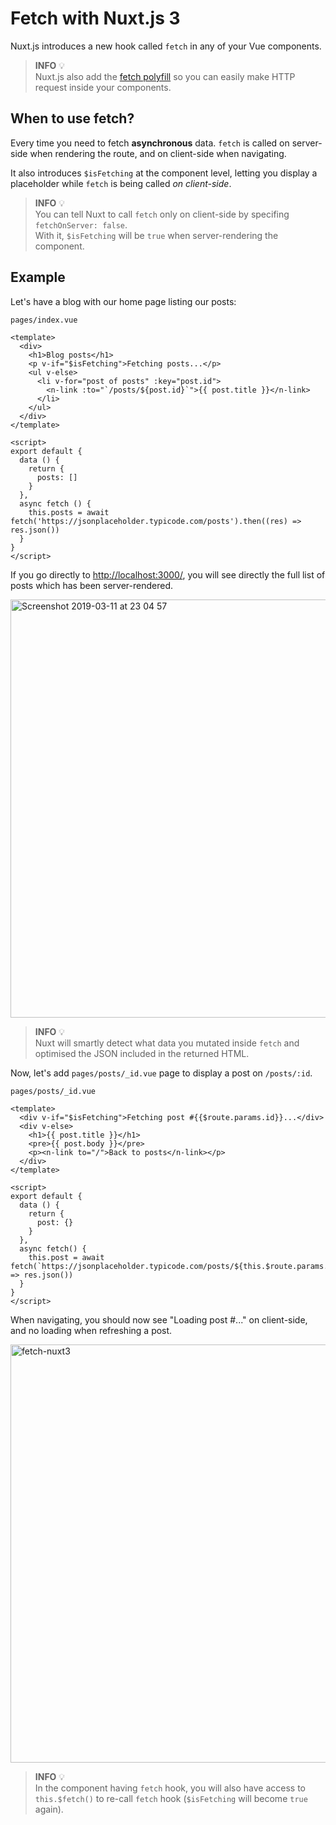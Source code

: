 # Fetch with Nuxt.js 3

Nuxt.js introduces a new hook called `fetch` in any of your Vue components. 

> **INFO** 💡<br>
> Nuxt.js also add the [fetch polyfill](https://developer.mozilla.org/en-US/docs/Web/API/Fetch_API/Using_Fetch) so you can easily make HTTP request inside your components.

## When to use fetch?

Every time you need to fetch **asynchronous** data. `fetch` is called on server-side when rendering the route, and on client-side when navigating.

It also introduces `$isFetching` at the component level, letting you display a placeholder while  `fetch` is being called *on client-side*.

> **INFO** 💡<br>
> You can tell Nuxt to call `fetch` only on client-side by specifing `fetchOnServer: false`.<br>
> With it, `$isFetching` will be `true` when server-rendering the component.

## Example

Let's have a blog with our home page listing our posts:

`pages/index.vue`
```vue
<template>
  <div>
    <h1>Blog posts</h1>
    <p v-if="$isFetching">Fetching posts...</p>
    <ul v-else>
      <li v-for="post of posts" :key="post.id">
        <n-link :to="`/posts/${post.id}`">{{ post.title }}</n-link>
      </li>
    </ul>
  </div>
</template>

<script>
export default {
  data () {
    return {
      posts: []
    }
  },
  async fetch () {
    this.posts = await fetch('https://jsonplaceholder.typicode.com/posts').then((res) => res.json())
  }
}
</script>
```

If you go directly to [http://localhost:3000/](http://localhost:3000/), you will see directly the full list of posts which has been server-rendered.

<img width="669" alt="Screenshot 2019-03-11 at 23 04 57" src="https://user-images.githubusercontent.com/904724/54161334-1f9e8400-4452-11e9-97bf-996a6e69d9db.png">


> **INFO** 💡<br>
> Nuxt will smartly detect what data you mutated inside `fetch` and optimised the JSON included in the returned HTML.

Now, let's add `pages/posts/_id.vue` page to display a post on `/posts/:id`.

`pages/posts/_id.vue`
```vue
<template>
  <div v-if="$isFetching">Fetching post #{{$route.params.id}}...</div>
  <div v-else>
    <h1>{{ post.title }}</h1>
    <pre>{{ post.body }}</pre>
    <p><n-link to="/">Back to posts</n-link></p>
  </div>
</template>
    
<script>
export default {
  data () {
    return {
      post: {}
    }
  },
  async fetch() {
    this.post = await fetch(`https://jsonplaceholder.typicode.com/posts/${this.$route.params.id}`).then((res) => res.json())
  }
}
</script>
```

When navigating, you should now see "Loading post #..." on client-side, and no loading when refreshing a post.

<img width="669" alt="fetch-nuxt3" src="https://user-images.githubusercontent.com/904724/54161844-d3544380-4453-11e9-9586-7428597db40e.gif">

> **INFO** 💡<br>
> In the component having `fetch` hook, you will also have access to `this.$fetch()` to re-call `fetch` hook (`$isFetching` will become `true` again).
